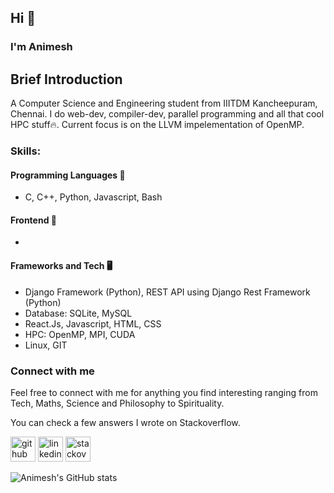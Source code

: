 ## Hi 👋
### I'm Animesh


## Brief Introduction
A Computer Science and Engineering student from IIITDM Kancheepuram, Chennai. I do web-dev, compiler-dev, parallel programming and all that cool HPC stuff🔥. Current focus is on the LLVM impelementation of OpenMP. 


### Skills:
#### Programming Languages 🧠
* C, C++, Python, Javascript, Bash

#### Frontend 🍓
* 

#### Frameworks and Tech 🖥️
* Django Framework (Python), REST API using Django Rest Framework (Python)
* Database: SQLite, MySQL
* React.Js, Javascript, HTML, CSS
* HPC: OpenMP, MPI, CUDA
* Linux, GIT



### Connect with me
Feel free to connect with me for anything you find interesting ranging from Tech, Maths, Science and Philosophy to Spirituality. 

You can check a few answers I wrote on Stackoverflow.

[<img src='https://cdn.jsdelivr.net/npm/simple-icons@3.0.1/icons/github.svg' alt='github' height='40'>](https://github.com/animesh241100)  [<img src='https://cdn.jsdelivr.net/npm/simple-icons@3.0.1/icons/linkedin.svg' alt='linkedin' height='40'>](https://www.linkedin.com/in/animesh241100/)  [<img src='https://cdn.jsdelivr.net/npm/simple-icons@3.0.1/icons/stackoverflow.svg' alt='stackoverflow' height='40'>](https://stackoverflow.com/users/12661847)  


![Animesh's GitHub stats](https://github-readme-stats.vercel.app/api?username=animesh241100&show_icons=true&theme=dracula)
